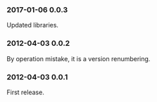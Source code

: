 ### 2017-01-06 0.0.3

Updated libraries.

### 2012-04-03 0.0.2

By operation mistake, it is a version renumbering.

### 2012-04-03 0.0.1

First release.

